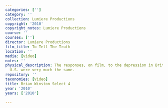 ```yaml
---
categories: ['']
category: ''
collection: Lumiere Productions
copyright: '2010'
copyright_notes: Lumiere Productions
course: ''
courses: ['']
director: Lumiere Productions
film_title: To Tell The Truth
location: ''
media: [video]
notes: ''
physical_description: The responses, on film, to the depression in Britain and the
  U.S. were very much the same.
repository: ''
taxonomies: [Video]
title: Brian Winston Select 4
year: '2010'
years: ['2010']

---
```

